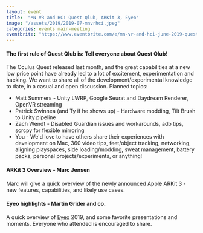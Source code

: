 ```yaml
---
layout: event
title:  "MN VR and HC: Quest Qlub, ARKit 3, Eyeo"
image: "/assets/2019/2019-07-mnvrhci.jpeg"
categories: events main-meeting
eventbrite: "https://www.eventbrite.com/e/mn-vr-and-hci-june-2019-quest-qlub-arkit-3-eyeo-tickets-63486480773"
---
```


#### The first rule of Quest Qlub is: Tell everyone about Quest Qlub!

The Oculus Quest released last month, and the great capabilities at a new low price point have already led to a lot of excitement, experimentation and hacking.  We want to share all of the development/experimental knowledge to date, in a casual and open discussion.  Planned topics:

* Matt Summers - Unity LWRP, Google Seurat and Daydream Renderer, OpenVR streaming
* Patrick Swinnea (and Ty if he shows up) - Hardware modding, Tilt Brush to Unity pipeline
* Zach Wendt - Disabled Guardian issues and workarounds, adb tips, scrcpy for flexible mirroring
* You - We'd love to have others share their experiences with development on Mac, 360 video tips, feet/object tracking, networking, aligning playspaces, side loading/modding, sweat management, battery packs, personal projects/experiments, or anything!

#### ARKit 3 Overview - Marc Jensen

Marc will give a quick overview of the newly announced Apple ARKit 3 - new features, capabilities, and likely use cases.

#### Eyeo highlights - Martin Grider and co.

A quick overview of [Eyeo](http://eyeofestival.com/) 2019, and some favorite presentations and moments.  Everyone who attended is encouraged to share.


